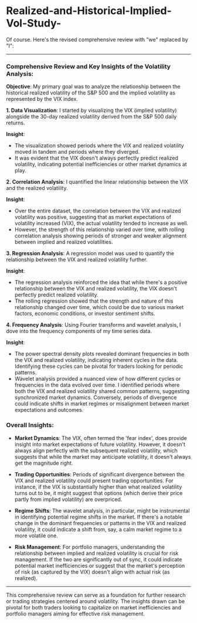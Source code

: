 # Realized-and-Historical-Implied-Vol-Study-

Of course. Here's the revised comprehensive review with "we" replaced by "I":

---

### Comprehensive Review and Key Insights of the Volatility Analysis:

**Objective**: 
My primary goal was to analyze the relationship between the historical realized volatility of the S&P 500 and the implied volatility as represented by the VIX index.

**1. Data Visualization**:
I started by visualizing the VIX (implied volatility) alongside the 30-day realized volatility derived from the S&P 500 daily returns. 

**Insight**: 
- The visualization showed periods where the VIX and realized volatility moved in tandem and periods where they diverged. 
- It was evident that the VIX doesn't always perfectly predict realized volatility, indicating potential inefficiencies or other market dynamics at play.

**2. Correlation Analysis**:
I quantified the linear relationship between the VIX and the realized volatility. 

**Insight**:
- Over the entire dataset, the correlation between the VIX and realized volatility was positive, suggesting that as market expectations of volatility increased (VIX), the actual volatility tended to increase as well. 
- However, the strength of this relationship varied over time, with rolling correlation analysis showing periods of stronger and weaker alignment between implied and realized volatilities.

**3. Regression Analysis**:
A regression model was used to quantify the relationship between the VIX and realized volatility further.

**Insight**:
- The regression analysis reinforced the idea that while there's a positive relationship between the VIX and realized volatility, the VIX doesn't perfectly predict realized volatility. 
- The rolling regression showed that the strength and nature of this relationship changed over time, which could be due to various market factors, economic conditions, or investor sentiment shifts.

**4. Frequency Analysis**:
Using Fourier transforms and wavelet analysis, I dove into the frequency components of my time series data.

**Insight**:
- The power spectral density plots revealed dominant frequencies in both the VIX and realized volatility, indicating inherent cycles in the data. Identifying these cycles can be pivotal for traders looking for periodic patterns.
- Wavelet analysis provided a nuanced view of how different cycles or frequencies in the data evolved over time. I identified periods where both the VIX and realized volatility shared common patterns, suggesting synchronized market dynamics. Conversely, periods of divergence could indicate shifts in market regimes or misalignment between market expectations and outcomes.

### Overall Insights:

- **Market Dynamics**: The VIX, often termed the 'fear index', does provide insight into market expectations of future volatility. However, it doesn't always align perfectly with the subsequent realized volatility, which suggests that while the market may anticipate volatility, it doesn't always get the magnitude right.
  
- **Trading Opportunities**: Periods of significant divergence between the VIX and realized volatility could present trading opportunities. For instance, if the VIX is substantially higher than what realized volatility turns out to be, it might suggest that options (which derive their price partly from implied volatility) are overpriced.

- **Regime Shifts**: The wavelet analysis, in particular, might be instrumental in identifying potential regime shifts in the market. If there's a notable change in the dominant frequencies or patterns in the VIX and realized volatility, it could indicate a shift from, say, a calm market regime to a more volatile one.

- **Risk Management**: For portfolio managers, understanding the relationship between implied and realized volatility is crucial for risk management. If the two are significantly out of sync, it could indicate potential market inefficiencies or suggest that the market's perception of risk (as captured by the VIX) doesn't align with actual risk (as realized).

---

This comprehensive review can serve as a foundation for further research or trading strategies centered around volatility. The insights drawn can be pivotal for both traders looking to capitalize on market inefficiencies and portfolio managers aiming for effective risk management.

